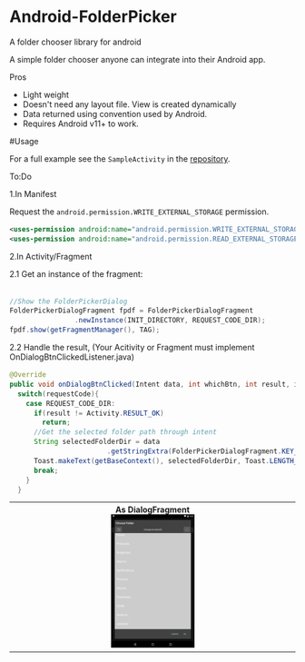 # Android-FolderPicker
A folder chooser library for android

A simple folder chooser anyone can integrate into their Android app.

Pros
- Light weight
- Doesn't need any layout file. View is created dynamically
- Data returned using convention used by Android.
- Requires Android v11+ to work.

#Usage

For a full example see the `SampleActivity` in the
[repository](https://github.com/ndhunju/Android-FolderPicker/blob/master/src/main/java/ndhunju/com/folderpicker/SampleActivity.java).

To:Do

1.In Manifest

Request the
`android.permission.WRITE_EXTERNAL_STORAGE` permission.

```xml
<uses-permission android:name="android.permission.WRITE_EXTERNAL_STORAGE" />
<uses-permission android:name="android.permission.READ_EXTERNAL_STORAGE" />
```

2.In Activity/Fragment

2.1 Get an instance of the fragment:

```java

//Show the FolderPickerDialog
FolderPickerDialogFragment fpdf = FolderPickerDialogFragment
                .newInstance(INIT_DIRECTORY, REQUEST_CODE_DIR);
fpdf.show(getFragmentManager(), TAG);

```

2.2 Handle the result,
(Your Acitivity or Fragment must implement OnDialogBtnClickedListener.java)
```java
@Override
public void onDialogBtnClicked(Intent data, int whichBtn, int result, int requestCode) {
  switch(requestCode){
    case REQUEST_CODE_DIR:
      if(result != Activity.RESULT_OK)
        return;
      //Get the selected folder path through intent
      String selectedFolderDir = data
                        .getStringExtra(FolderPickerDialogFragment.KEY_CURRENT_DIR);
      Toast.makeText(getBaseContext(), selectedFolderDir, Toast.LENGTH_LONG).show();
      break;
    }
  }
```

<table>
<tr>
<th>As DialogFragment<br><img src="src/main/res/screenshot/picker_dialog.png" width="30%"></th>
</tr>
</table>
